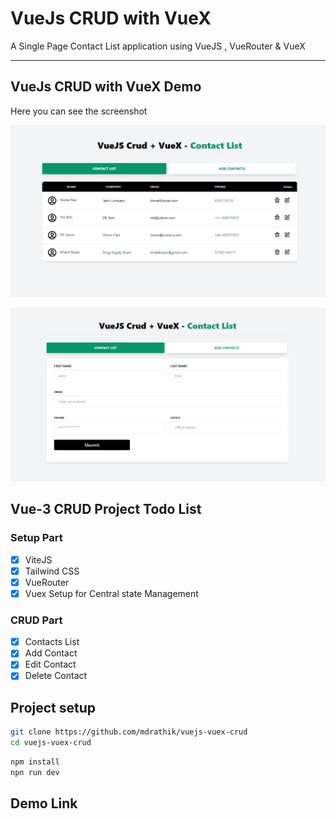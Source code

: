 # VueJs CRUD with VueX

A Single Page Contact List application using VueJS , VueRouter & VueX

---

## VueJs CRUD with VueX Demo

Here you can see the screenshot

![Demo of Main Page](screenshot/contactlist.png)

![Demo of Main Page](screenshot/addcontact.png)

## Vue-3 CRUD Project Todo List

### Setup Part

- [x] ViteJS
- [x] Tailwind CSS
- [x] VueRouter
- [x] Vuex Setup for Central state Management

### CRUD Part

- [x] Contacts List
- [x] Add Contact
- [x] Edit Contact
- [x] Delete Contact

## Project setup

```bash
git clone https://github.com/mdrathik/vuejs-vuex-crud
cd vuejs-vuex-crud
```

```bash
npm install
npn run dev
```

## Demo Link
